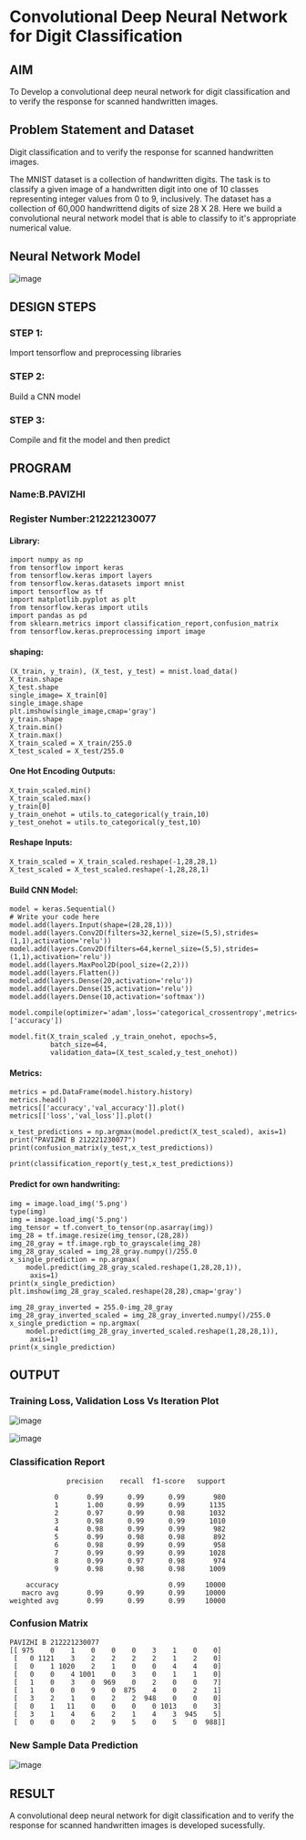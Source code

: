# Convolutional Deep Neural Network for Digit Classification

## AIM

To Develop a convolutional deep neural network for digit classification and to verify the response for scanned handwritten images.

## Problem Statement and Dataset
Digit classification and to verify the response for scanned handwritten images.

The MNIST dataset is a collection of handwritten digits. The task is to classify a given image of a handwritten digit into one of 10 classes representing integer values from 0 to 9, inclusively. The dataset has a collection of 60,000 handwrittend digits of size 28 X 28. Here we build a convolutional neural network model that is able to classify to it's appropriate numerical value.
## Neural Network Model

![image](https://github.com/pavizhi/mnist-classification/assets/95067176/98cbefe8-7c5f-46e2-a00a-d794374630cf)


## DESIGN STEPS

### STEP 1:
Import tensorflow and preprocessing libraries

### STEP 2:
Build a CNN model
### STEP 3:
Compile and fit the model and then predict



## PROGRAM

### Name:B.PAVIZHI
### Register Number:212221230077
#### Library:
```
import numpy as np
from tensorflow import keras
from tensorflow.keras import layers
from tensorflow.keras.datasets import mnist
import tensorflow as tf
import matplotlib.pyplot as plt
from tensorflow.keras import utils
import pandas as pd
from sklearn.metrics import classification_report,confusion_matrix
from tensorflow.keras.preprocessing import image
```
#### shaping:
```
(X_train, y_train), (X_test, y_test) = mnist.load_data()
X_train.shape
X_test.shape
single_image= X_train[0]
single_image.shape
plt.imshow(single_image,cmap='gray')
y_train.shape
X_train.min()
X_train.max()
X_train_scaled = X_train/255.0
X_test_scaled = X_test/255.0
```
#### One Hot Encoding Outputs:
```
X_train_scaled.min()
X_train_scaled.max()
y_train[0]
y_train_onehot = utils.to_categorical(y_train,10)
y_test_onehot = utils.to_categorical(y_test,10)
```
#### Reshape Inputs:
```
X_train_scaled = X_train_scaled.reshape(-1,28,28,1)
X_test_scaled = X_test_scaled.reshape(-1,28,28,1)
```
#### Build CNN Model:
```
model = keras.Sequential()
# Write your code here
model.add(layers.Input(shape=(28,28,1)))
model.add(layers.Conv2D(filters=32,kernel_size=(5,5),strides=(1,1),activation='relu'))
model.add(layers.Conv2D(filters=64,kernel_size=(5,5),strides=(1,1),activation='relu'))
model.add(layers.MaxPool2D(pool_size=(2,2)))
model.add(layers.Flatten())
model.add(layers.Dense(20,activation='relu'))
model.add(layers.Dense(15,activation='relu'))
model.add(layers.Dense(10,activation='softmax'))

model.compile(optimizer='adam',loss='categorical_crossentropy',metrics=['accuracy'])

model.fit(X_train_scaled ,y_train_onehot, epochs=5,
          batch_size=64,
          validation_data=(X_test_scaled,y_test_onehot))
```
#### Metrics:
```
metrics = pd.DataFrame(model.history.history)
metrics.head()
metrics[['accuracy','val_accuracy']].plot()
metrics[['loss','val_loss']].plot()

x_test_predictions = np.argmax(model.predict(X_test_scaled), axis=1)
print("PAVIZHI B 212221230077")
print(confusion_matrix(y_test,x_test_predictions))

print(classification_report(y_test,x_test_predictions))
```
#### Predict for own handwriting:
```
img = image.load_img('5.png')
type(img)
img = image.load_img('5.png')
img_tensor = tf.convert_to_tensor(np.asarray(img))
img_28 = tf.image.resize(img_tensor,(28,28))
img_28_gray = tf.image.rgb_to_grayscale(img_28)
img_28_gray_scaled = img_28_gray.numpy()/255.0
x_single_prediction = np.argmax(
    model.predict(img_28_gray_scaled.reshape(1,28,28,1)),
     axis=1)
print(x_single_prediction)
plt.imshow(img_28_gray_scaled.reshape(28,28),cmap='gray')

img_28_gray_inverted = 255.0-img_28_gray
img_28_gray_inverted_scaled = img_28_gray_inverted.numpy()/255.0
x_single_prediction = np.argmax(
    model.predict(img_28_gray_inverted_scaled.reshape(1,28,28,1)),
     axis=1)
print(x_single_prediction)
```
## OUTPUT

### Training Loss, Validation Loss Vs Iteration Plot
![image](https://github.com/pavizhi/mnist-classification/assets/95067176/ccbeaadc-5b5e-40bf-8bf2-801819f3c46c)


![image](https://github.com/pavizhi/mnist-classification/assets/95067176/451fb095-280c-4ca0-af9c-cf38acfddc5e)





### Classification Report
```
              precision    recall  f1-score   support

           0       0.99      0.99      0.99       980
           1       1.00      0.99      0.99      1135
           2       0.97      0.99      0.98      1032
           3       0.98      0.99      0.99      1010
           4       0.98      0.99      0.99       982
           5       0.99      0.98      0.98       892
           6       0.98      0.99      0.99       958
           7       0.99      0.99      0.99      1028
           8       0.99      0.97      0.98       974
           9       0.98      0.98      0.98      1009

    accuracy                           0.99     10000
   macro avg       0.99      0.99      0.99     10000
weighted avg       0.99      0.99      0.99     10000 

```


### Confusion Matrix
```
PAVIZHI B 212221230077
[[ 975    0    1    0    0    0    3    1    0    0]
 [   0 1121    3    2    2    2    2    1    2    0]
 [   0    1 1020    2    1    0    0    4    4    0]
 [   0    0    4 1001    0    3    0    1    1    0]
 [   1    0    3    0  969    0    2    0    0    7]
 [   1    0    0    9    0  875    4    0    2    1]
 [   3    2    1    0    2    2  948    0    0    0]
 [   0    1   11    0    0    0    0 1013    0    3]
 [   3    1    4    6    2    1    4    3  945    5]
 [   0    0    0    2    9    5    0    5    0  988]]
```


### New Sample Data Prediction
![image](https://github.com/S-ABHISHEK-1905/mnist-classification/assets/66360846/a19f5d9b-be66-4dcd-8bdc-12eee14eb879)



## RESULT
A convolutional deep neural network for digit classification and to verify the response for scanned handwritten images is developed sucessfully.
